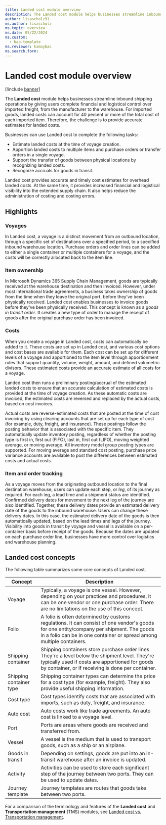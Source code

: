 ```yaml
---
title: Landed cost module overview
description: The Landed cost module helps businesses streamline inbound shipping operations by giving users financial and logistical control over imported freight.
author: lisascholz91
ms.author: lisascholz
ms.topic: overview
ms.date: 05/22/2024
ms.custom: 
  - bap-template
ms.reviewer: kamaybac
ms.search.form:
---
```


# Landed cost module overview

[!include [banner](../../includes/banner.md)]

The **Landed cost** module helps businesses streamline inbound shipping operations by giving users complete financial and logistical control over imported freight, from the manufacturer to the warehouse. For imported goods, landed costs can account for 40 percent or more of the total cost of each imported item. Therefore, the challenge is to provide accurate estimates for landed costs.

Businesses can use Landed cost to complete the following tasks:

- Estimate landed costs at the time of voyage creation.
- Apportion landed costs to multiple items and purchase orders or transfer orders in a single voyage.
- Support the transfer of goods between physical locations by recognizing landed costs.
- Recognize accruals for goods in transit.

Landed cost provides accurate and timely cost estimates for overhead landed costs. At the same time, it provides increased financial and logistical visibility into the extended supply chain. It also helps reduce the administration of costing and costing errors.

## Highlights

### Voyages

In Landed cost, a voyage is a distinct movement from an outbound location, through a specific set of destinations over a specified period, to a specified inbound warehouse location. Purchase orders and order lines can be added to either a single container or multiple containers for a voyage, and the costs will be correctly allocated back to the item line.

### Item ownership

In Microsoft Dynamics 365 Supply Chain Management, goods are typically received at the warehouse destination and then invoiced. However, under most international trade agreements, a business takes ownership of goods from the time when they leave the original port, before they've been physically received. Landed cost enables businesses to invoice goods before they've been physically received. This concept is known as a *goods in transit order*. It creates a new type of order to manage the receipt of goods after the original purchase order has been invoiced.

### Costs

When you create a voyage in Landed cost, costs can automatically be added to it. These costs are set up in Landed cost, and various cost options and cost bases are available for them. Each cost can be set up for different levels of a voyage and apportioned to the item level through apportionment rules that support quantity, volume, weight, amount, and defined volumetric divisors. These estimated costs provide an accurate estimate of all costs for a voyage.

Landed cost then runs a preliminary posting/accrual of the estimated landed costs to ensure that an accurate calculation of estimated costs is provided at the time of voyage creation. As these automatic costs are invoiced, the estimated costs are reversed and replaced by the actual costs, based on cost invoices.

Actual costs are reverse-estimated costs that are posted at the time of cost invoicing by using clearing accounts that are set up for each type of cost (for example, duty, freight, and insurance). These postings follow the posting behavior that is associated with the specific item. They automatically update inventory posting, regardless of whether the posting type is first in, first out (FIFO), last in, first out (LIFO), moving weighted average, or moving average. All inventory model group posting types are supported. For moving average and standard cost posting, purchase price variance accounts are available to post the differences between estimated costs and actual costs.

### Item and order tracking

As a voyage moves from the originating outbound location to the final destination warehouse, users can update each step, or *leg*, of its journey as required. For each leg, a lead time and a shipment status are identified. Confirmed delivery dates for movement to the next leg of the journey are also identified. Together, these delivery dates provide an estimated delivery date of the goods to the inbound warehouse. Users can change these delivery dates. In this case, the estimated delivery date of the goods is then automatically updated, based on the lead times and legs of the journey. Visibility into goods in transit by voyage and vessel is available on a per-container basis before receipt of the goods. Because the dates are updated on each purchase order line, businesses have more control over logistics and warehouse planning.

## Landed cost concepts

The following table summarizes some core concepts of Landed cost.

| Concept | Description |
|---|---|
| Voyage | Typically, a voyage is one vessel. However, depending on your practices and procedures, it can be one vendor or one purchase order. There are no limitations on the use of this concept. |
| Folio | A folio is often determined by customs regulations. It can consist of one vendor's goods for one entity/company per shipment. The goods in a folio can be in one container or spread among multiple containers. |
| Shipping container | Shipping containers store purchase order lines. They're a level below the shipment level. They're typically used if costs are apportioned for goods by container, or if receiving is done per container. |
| Shipping container type | Shipping container types can determine the price for a cost type (for example, freight). They also provide useful shipping information. |
| Cost type | Cost types identify costs that are associated with imports, such as duty, freight, and insurance. |
| Auto cost | Auto costs work like trade agreements. An auto cost is linked to a voyage level. |
| Port | Ports are areas where goods are received and transferred from. |
| Vessel | A vessel is the medium that is used to transport goods, such as a ship or an airplane. |
| Goods in transit | Depending on settings, goods are put into an in-transit warehouse after an invoice is updated. |
| Activity | Activities can be used to store each significant step of the journey between two ports. They can be used to update dates. |
| Journey template | Journey templates are routes that goods take between two ports. |

For a comparison of the terminology and features of the **Landed cost** and **Transportation management** (TMS) modules, see [Landed cost vs. Transportation management](landed-cost-vs-tms.md).
